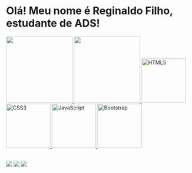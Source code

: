# Olá! Meu nome é Reginaldo Filho, estudante de ADS!

<table>
  <a href="https://github.com/S1G3R">
  <img height="180em" src="https://github-readme-stats.vercel.app/api?username=S1G3R&show_icons=true&theme=tokyonight&include_all_commits=true&count_private=true"/>
  <img height="180em" src="https://github-readme-stats.vercel.app/api/top-langs/?username=S1G3R&layout=compact&langs_count=6&theme=tokyonight"/>
  <img src="https://img.icons8.com/color/2x/html-5.png" width="120" alt="HTML5">
  <img src="https://img.icons8.com/color/2x/css3.png" width="120" alt="CSS3">
  <img src="https://static.vecteezy.com/system/resources/previews/027/127/560/non_2x/javascript-logo-javascript-icon-transparent-free-png.png" width="120" alt="JavaScript">
  <img src="https://img.icons8.com/color/2x/bootstrap.png" width="120" alt="Bootstrap">
</table>

<div> 
  <a href="https://www.instagram.com/reg_abf/" target="_blank"><img src="https://img.shields.io/badge/-Instagram-%23E4405F?style=for-the-badge&logo=instagram&logoColor=white" target="_blank"></a>
  <a href = mailto:reginaldo.rabf@gmail.com><img src="https://img.shields.io/badge/-Gmail-%23333?style=for-the-badge&logo=gmail&logoColor=white" target="_blank"></a>
  <a href="https://www.linkedin.com/in/reginaldofilho1/" target="_blank"><img src="https://img.shields.io/badge/-LinkedIn-%230077B5?style=for-the-badge&logo=linkedin&logoColor=white" target="_blank"></a> 
</div>
